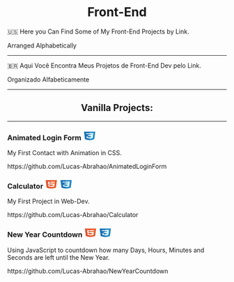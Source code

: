 <h1 align="center">Front-End</h1>

<p> 🇺🇸 Here you Can Find Some of My Front-End Projects by Link.</p>
  <p>Arranged Alphabetically</p>

---

<p> 🇧🇷 Aqui Vocẽ Encontra Meus Projetos de Front-End Dev pelo Link.</p>
  <p>Organizado Alfabeticamente</p>

---

<!---Vanilla Projects Start--->

<h2 align="center">Vanilla Projects:</h2>

---

<!---A--->

<h3>
  Animated Login Form  
  <img alt="CSS3" height="20" width="30" src="https://raw.githubusercontent.com/devicons/devicon/master/icons/css3/css3-original.svg">
</h3>

<p>My First Contact with Animation in CSS.</p>
https://github.com/Lucas-Abrahao/AnimatedLoginForm
<!---B--->
<!---C--->
<h3>
  Calculator
  <img alt="HTML5" height="20" width="30" src="https://raw.githubusercontent.com/devicons/devicon/master/icons/html5/html5-original.svg">
  <img alt="CSS3" height="20" width="30" src="https://raw.githubusercontent.com/devicons/devicon/master/icons/css3/css3-original.svg">
</h3>

<p>My First Project in Web-Dev.</p>
https://github.com/Lucas-Abrahao/Calculator

<!---D--->
<!---E--->
<!---F--->
<!---G--->
<!---H--->
<!---I--->
<!---J--->
<!---K--->
<!---L--->
<!---M--->
<!---N--->
<h3>
  New Year Countdown
  <img alt="HTML5" height="20" width="30" src="https://raw.githubusercontent.com/devicons/devicon/master/icons/html5/html5-original.svg">
  <img alt="CSS3" height="20" width="30" src="https://raw.githubusercontent.com/devicons/devicon/master/icons/css3/css3-original.svg">
</h3>

<p>Using JavaScript to countdown how many Days, Hours, Minutes and Seconds are left until the New Year.</p>
https://github.com/Lucas-Abrahao/NewYearCountdown
<!---O--->
<!---P--->
<!---Q--->
<!---R--->
<!---S--->
<!---T--->
<!---U--->
<!---V--->
<!---W--->
<!---X--->
<!---Y--->
<!---Z--->
<!---0-9--->
